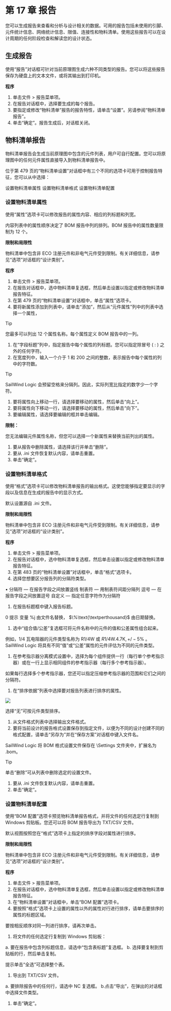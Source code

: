 # 第 17 章 报告

您可以生成报告来查看和分析与设计相关的数据。可用的报告包括未使用的引脚、元件统计信息、网络统计信息、限值、连接性和物料清单。使用这些报告可以在设计周期的任何阶段检查和解读您的设计状态。

## 生成报告

使用“报告”对话框可针对当前原理图生成六种不同类型的报告。您可以将这些报告保存为硬盘上的文本文件，或将其输出到打印机。

**程序**

1. 单击文件 \> 报告菜单项。
2. 在报告对话框中，选择要生成的每个报告。
3. 要指定或修改“物料清单”报告的报告特性，请单击“设置”。另请参阅“物料清单报告”。
4. 单击“确定”。报告生成后，对话框关闭。

## 物料清单报告

物料清单报告会生成当前原理图中包含的元件列表，用户可自行配置。您可以将原理图中的任何元件属性直接导入到物料清单报告中。

位于第 479 页的“物料清单设置”对话框中有三个不同的选项卡可用于控制报告特征，您可以从中选择：

设置物料清单属性 设置物料清单格式 设置物料清单配置

### 设置物料清单属性

使用“属性”选项卡可以修改报告的属性内容、相应的列标题和列宽。

内容列表中的属性顺序决定了 BOM 报告中列的排列。BOM 报告中的属性数量限制为 12 个。

**限制和局限性**

物料清单中包含非 ECO 注册元件和非电气元件受到限制。有关详细信息，请参见“选项”对话框的“设计类别”。

**程序**

1. 单击文件 \> 报告菜单项。
2. 在报告对话框中，选中物料清单复选框，然后单击设置以指定或修改物料清单报告特征。
3. 在第 479 页的“物料清单设置”对话框中，单击“属性”选项卡。
4. 要将新属性添加到列表中，请单击“添加”，然后从“元件属性”列中的列表中选择一个属性，

> [!TIP]
您最多可以列出 12 个属性名称。每个属性定义 BOM 报告中的一列。

1. 在“字段标题”列中，指定报告中每个属性的列标题。您可以指定除冒号 ( : ) 之外的任何字符。
2. 在宽度列中，输入一个介于 1 和 200 之间的整数，表示报告中每个属性的列中的字符数。

> [!TIP]
SailWind Logic 会预留空格来分隔列。因此，实际列宽比指定的数字少一个字符。

1. 要将属性向上移动一行，请选择要移动的属性，然后单击“向上”。
2. 要将属性向下移动一行，请选择要移动的属性，然后单击“向下”。
3. 要编辑属性，请选择要编辑的框并单击编辑。

**限制：**

您无法编辑元件属性名称，但您可以选择一个新属性来替换当前列出的属性。

1. 要从报告中删除属性，请选择该行并单击“删除”。
2. 要从 .ini 文件恢复默认内容，请单击重置。
3. 单击“确定”。

### 设置物料清单格式

使用“格式”选项卡可以修改物料清单报告的输出格式。这使您能够指定要显示的字段以及信息在生成的报告中的显示方式。

默认设置源自 .ini 文件。

**限制和局限性**

物料清单中包含非 ECO 注册元件和非电气元件受到限制。有关详细信息，请参见“选项”对话框的“设计类别”。

**程序**

1. 单击文件 \> 报告菜单项。
2. 在报告对话框中，选中物料清单复选框，然后单击设置以指定或修改物料清单报告特征。
3. 在第 483 页的“物料清单设置”对话框中，单击“格式”选项卡。
4. 选择您想要区分报告列的分隔符类型。

• 分隔符 — 在报告字段之间放置竖线 制表符 — 用制表符间距分隔列 逗号 — 在报告字段之间放置逗号 自定义 — 指定任意字符作为分隔符

1. 在报告标题框中键入报告标题。

0 提示 变量 %j 由文件名替换， $\%\text{\textperthousand}$ 由日期替换。

1. 选中“组合值/公差”复选框可将元件名称中的元件的值和公差属性组合起来。

例如，1/4 瓦电阻器的元件类型名称为 R1/4W 或 $R1/4\mathsf{W}.4.7\mathsf{K},+/-5\%$ 。SailWind Logic 将具有不同“值”或“公差”属性的元件评估为不同的元件类型。

1. 在参考指示器分离模式设置中，选择为每个组件提供一行（每行单个参考指示器）或在一行上显示相同组件的参考指示器（每行多个参考指示器）。

如果每行选择多个参考指示器，您还可以指定压缩参考指示器的范围和它们之间的分隔符。

1. 在“排序依据”列表中选择要对报告列表进行排序的属性。

![](/images/dff7ccc84e1755fc9604b8a9a644dcf99f9f1056c8c243d985ce29bbebaadc38.jpg)

选择“无”可按元件类型排序。

1. 从文件格式列表中选择输出文件格式。
2. 要将当前设计的报告格式设置保存到指定文件，以便为不同的设计创建不同的格式配置，请单击“另存为”并在“保存方案”对话框中键入文件名。

SailWind Logic 将 BOM 格式设置文件保存在 \\Settings 文件夹中，扩展名为 .bom。

> [!TIP]
 单击“删除”可从列表中删除选定的设置文件。

1. 要从 .ini 文件恢复默认内容，请单击重置。
2. 单击“确定”。

### 设置物料清单配置

使用“BOM 配置”选项卡预览物料清单报告格式，并将文件的任何选定行复制到 Windows 剪贴板。您还可以将 BOM 报告导出为 TXT/CSV 文件。

默认视图按照您在“格式”选项卡上指定的排序字段对属性进行排序。

**限制和局限性**

物料清单中包含非 ECO 注册元件和非电气元件受到限制。有关详细信息，请参见“选项”对话框的“设计类别”。

**程序**

1. 单击文件 \> 报告菜单项。
2. 在报告对话框中，选中物料清单复选框，然后单击设置以指定或修改物料清单报告特征。
3. 在“物料清单设置”对话框中，单击“BOM 配置”选项卡。
4. 要按照“格式”选项卡上设置的属性以外的属性对行进行排序，请单击要排序的属性的标题区域。

要按相反顺序对同一列进行排序，请再次单击。

1. 将文件的任何选定行复制到 Windows 剪贴板：

a. 要在报告中包含列标题信息，请选中“包含表标题”复选框。
b. 选择要复制到剪贴板的行，然后单击复制。

提示单击“全选”可选择整个表。

1. 导出到 TXT/CSV 文件。

a. 要排除报告中的任何行，请选中 NC 复选框。
b.点击“导出”，在弹出的对话框中选择文件类型。

1. 单击“确定”。

